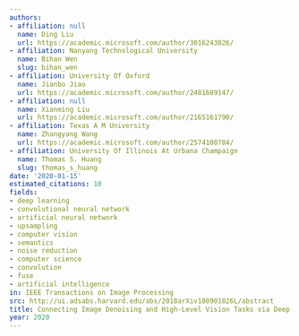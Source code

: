 ```yaml
---
authors:
- affiliation: null
  name: Ding Liu
  url: https://academic.microsoft.com/author/3016243026/
- affiliation: Nanyang Technological University
  name: Bihan Wen
  slug: bihan_wen
- affiliation: University Of Oxford
  name: Jianbo Jiao
  url: https://academic.microsoft.com/author/2481689147/
- affiliation: null
  name: Xianming Liu
  url: https://academic.microsoft.com/author/2165161790/
- affiliation: Texas A M University
  name: Zhangyang Wang
  url: https://academic.microsoft.com/author/2574108784/
- affiliation: University Of Illinois At Urbana Champaign
  name: Thomas S. Huang
  slug: thomas_s_huang
date: '2020-01-15'
estimated_citations: 10
fields:
- deep learning
- convolutional neural network
- artificial neural network
- upsampling
- computer vision
- semantics
- noise reduction
- computer science
- convolution
- fuse
- artificial intelligence
in: IEEE Transactions on Image Processing
src: http://ui.adsabs.harvard.edu/abs/2018arXiv180901826L/abstract
title: Connecting Image Denoising and High-Level Vision Tasks via Deep Learning
year: 2020
---
```

